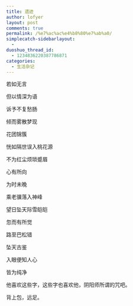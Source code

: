 ```yaml
---
title: 遗迹
author: lofyer
layout: post
comments: true
permalink: /%e7%ac%ac%e4%b8%80%e7%ab%a0/
simplecatch-sidebarlayout:
  - 
duoshuo_thread_id:
  - 1234836220387786871
categories:
  - 生活杂记
---
```

若如无言

但以情深为语

诉予不复愁肠

倾而雾散梦现

花团锦簇

恍如隔世误入桃花源

不为红尘烦琐蹙眉

心有所向

为时未晚

乘老骥落入神峰

望日坠天际雪皑皑

忽而有所觉

路至巴松错

坠天古鉴

入眼便知人心

皆为纯净

他喜欢这些字，这些字也喜欢他，阴阳师所谓的咒吧。

背上包，远足。